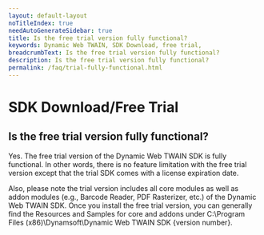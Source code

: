 ```yaml
---
layout: default-layout
noTitleIndex: true
needAutoGenerateSidebar: true
title: Is the free trial version fully functional?
keywords: Dynamic Web TWAIN, SDK Download, free trial,
breadcrumbText: Is the free trial version fully functional?
description: Is the free trial version fully functional?
permalink: /faq/trial-fully-functional.html
---
```


# SDK Download/Free Trial

## Is the free trial version fully functional?

Yes. The free trial version of the Dynamic Web TWAIN SDK is fully functional. In other words, there is no feature limitation with the free trial version except that the trial SDK comes with a license expiration date.

Also, please note the trial version includes all core modules as well as addon modules (e.g., Barcode Reader, PDF Rasterizer, etc.) of the Dynamic Web TWAIN SDK. Once you install the free trial version, you can generally find the Resources and Samples for core and addons under C:\Program Files (x86)\Dynamsoft\Dynamic Web TWAIN SDK {version number}.
